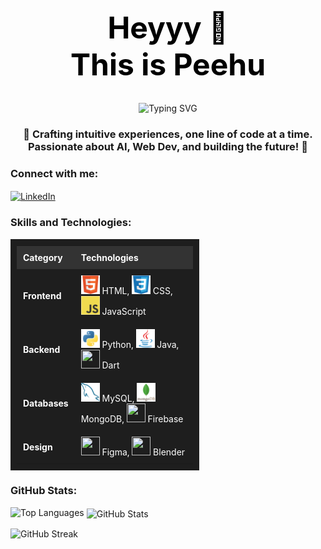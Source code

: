 <h1 align="center" style="color: black; font-size: 3rem; font-weight: bold;">Heyyy 👋<br> This is Peehu</h1>

<p align="center">
  <img src="https://readme-typing-svg.herokuapp.com?font=Fira+Code&weight=600&size=22&pause=1000&color=343434&center=true&vCenter=true&width=440&height=45&lines=Hey%2C+I'm+Peehu!;Full+Stack+Developer;AI+Explorer;Flutter+Fanatic;Lifelong+Learner" alt="Typing SVG">
</p>

<h3 align="center">🚀 Crafting intuitive experiences, one line of code at a time. Passionate about AI, Web Dev, and building the future! 🌟</h3>

<h3 align="left">Connect with me:</h3>
<p align="left">
<a href="https://www.linkedin.com/in/peehu-mishra-a5bb91293/" target="blank"><img align="center" src="https://raw.githubusercontent.com/rahuldkjain/github-profile-readme-generator/master/src/images/icons/Social/linked-in-alt.svg" alt="LinkedIn" height="30" width="40" /></a>
</p>

<h3 align="left">Skills and Technologies:</h3>
<table align="center" style="width:60%; border-collapse: collapse; text-align: left; background-color: #1e1e1e; color: white; padding: 10px;">
  <tr style="background-color: #333;">
    <th style="padding: 10px;">Category</th>
    <th style="padding: 10px;">Technologies</th>
  </tr>
  <tr>
    <td style="padding: 10px;"><strong>Frontend</strong></td>
    <td style="padding: 10px;"><img src="https://raw.githubusercontent.com/devicons/devicon/master/icons/html5/html5-original.svg" width="30" height="30" /> HTML, <img src="https://raw.githubusercontent.com/devicons/devicon/master/icons/css3/css3-original.svg" width="30" height="30" /> CSS, <img src="https://raw.githubusercontent.com/devicons/devicon/master/icons/javascript/javascript-original.svg" width="30" height="30" /> JavaScript</td>
  </tr>
  <tr>
    <td style="padding: 10px;"><strong>Backend</strong></td>
    <td style="padding: 10px;"><img src="https://raw.githubusercontent.com/devicons/devicon/master/icons/python/python-original.svg" width="30" height="30" /> Python, <img src="https://raw.githubusercontent.com/devicons/devicon/master/icons/java/java-original.svg" width="30" height="30" /> Java, <img src="https://www.vectorlogo.zone/logos/dartlang/dartlang-icon.svg" width="30" height="30" /> Dart</td>
  </tr>
  <tr>
    <td style="padding: 10px;"><strong>Databases</strong></td>
    <td style="padding: 10px;"><img src="https://raw.githubusercontent.com/devicons/devicon/master/icons/mysql/mysql-original.svg" width="30" height="30" /> MySQL, <img src="https://raw.githubusercontent.com/devicons/devicon/master/icons/mongodb/mongodb-original-wordmark.svg" width="30" height="30" /> MongoDB, <img src="https://www.vectorlogo.zone/logos/firebase/firebase-icon.svg" width="30" height="30" /> Firebase</td>
  </tr>
  <tr>
    <td style="padding: 10px;"><strong>Design</strong></td>
    <td style="padding: 10px;"><img src="https://www.vectorlogo.zone/logos/figma/figma-icon.svg" width="30" height="30" /> Figma, <img src="https://download.blender.org/branding/community/blender_community_badge_white.svg" width="30" height="30" /> Blender</td>
  </tr>
</table>

<h3 align="left">GitHub Stats:</h3>
<p><img align="left" src="https://github-readme-stats.vercel.app/api/top-langs?username=peehu1308&show_icons=true&locale=en&layout=compact&theme=dark" alt="Top Languages" /></p>
<p>&nbsp;<img align="center" src="https://github-readme-stats.vercel.app/api?username=peehu1308&show_icons=true&locale=en&theme=dark" alt="GitHub Stats" /></p>
<p><img align="center" src="https://github-readme-streak-stats.herokuapp.com/?user=peehu1308&theme=dark" alt="GitHub Streak" />
</p>


